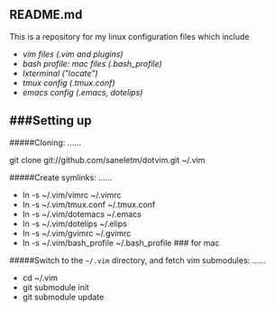 README.md
-----------------------
This is a repository for my linux configuration
files which include 

 * _vim files (.vim and plugins)_
 * _bash profile: mac files (.bash_profile)_
 * _lxterminal ("locate")_
 * _tmux config (.tmux.conf)_
 * _emacs config (.emacs, dotelips)_

###Setting up
---

#####Cloning:
......

  git clone git://github.com/saneletm/dotvim.git ~/.vim

#####Create symlinks:
......

  * ln -s ~/.vim/vimrc ~/.vimrc
  * ln -s ~/.vim/tmux.conf ~/.tmux.conf 
  * ln -s ~/.vim/dotemacs ~/.emacs
  * ln -s ~/.vim/dotelips ~/.elips
  * ln -s ~/.vim/gvimrc ~/.gvimrc
  * ln -s ~/.vim/bash_profile ~/.bash_profile ### for mac 

#####Switch to the `~/.vim` directory, and fetch vim submodules:
......

  * cd ~/.vim
  * git submodule init
  * git submodule update
